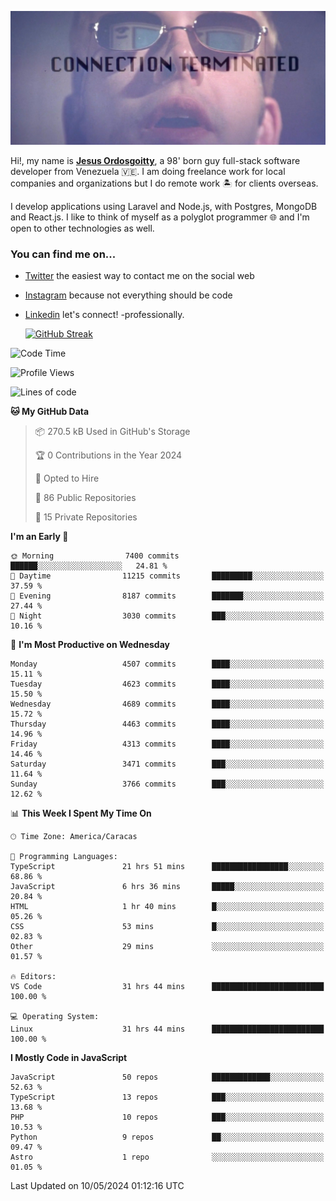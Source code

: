 ![hackers movie reference](./disconnected.jpg)

Hi!, my name is [**Jesus Ordosgoitty**](https://jodaz.dev), a 98' born guy full-stack software developer from Venezuela 🇻🇪. I am doing freelance work for local companies and organizations but I do remote work 🏝️ for clients overseas. 

I develop applications using Laravel and Node.js, with Postgres, MongoDB and React.js. I like to think of myself as a polyglot programmer 🌐 and I'm open to other technologies as well.

### You can find me on...

- [Twitter](https://twitter.com/jodaz_) the easiest way to contact me on the social web
- [Instagram](https://instagram.com/jodaz_) because not everything should be code
- [Linkedin](https://linkedin.com/in/jodaz) let's connect! -professionally.


    [![GitHub Streak](https://streak-stats.demolab.com?user=jodaz&theme=tokyonight)](https://git.io/streak-stats)

<!--START_SECTION:waka-->
![Code Time](http://img.shields.io/badge/Code%20Time-4%2C798%20hrs%2016%20mins-blue)

![Profile Views](http://img.shields.io/badge/Profile%20Views-0-blue)

![Lines of code](https://img.shields.io/badge/From%20Hello%20World%20I%27ve%20Written-83.3%20million%20lines%20of%20code-blue)

**🐱 My GitHub Data** 

> 📦 270.5 kB Used in GitHub's Storage 
 > 
> 🏆 0 Contributions in the Year 2024
 > 
> 💼 Opted to Hire
 > 
> 📜 86 Public Repositories 
 > 
> 🔑 15 Private Repositories 
 > 
**I'm an Early 🐤** 

```text
🌞 Morning                7400 commits        ██████░░░░░░░░░░░░░░░░░░░   24.81 % 
🌆 Daytime                11215 commits       █████████░░░░░░░░░░░░░░░░   37.59 % 
🌃 Evening                8187 commits        ███████░░░░░░░░░░░░░░░░░░   27.44 % 
🌙 Night                  3030 commits        ███░░░░░░░░░░░░░░░░░░░░░░   10.16 % 
```
📅 **I'm Most Productive on Wednesday** 

```text
Monday                   4507 commits        ████░░░░░░░░░░░░░░░░░░░░░   15.11 % 
Tuesday                  4623 commits        ████░░░░░░░░░░░░░░░░░░░░░   15.50 % 
Wednesday                4689 commits        ████░░░░░░░░░░░░░░░░░░░░░   15.72 % 
Thursday                 4463 commits        ████░░░░░░░░░░░░░░░░░░░░░   14.96 % 
Friday                   4313 commits        ████░░░░░░░░░░░░░░░░░░░░░   14.46 % 
Saturday                 3471 commits        ███░░░░░░░░░░░░░░░░░░░░░░   11.64 % 
Sunday                   3766 commits        ███░░░░░░░░░░░░░░░░░░░░░░   12.62 % 
```


📊 **This Week I Spent My Time On** 

```text
🕑︎ Time Zone: America/Caracas

💬 Programming Languages: 
TypeScript               21 hrs 51 mins      █████████████████░░░░░░░░   68.86 % 
JavaScript               6 hrs 36 mins       █████░░░░░░░░░░░░░░░░░░░░   20.84 % 
HTML                     1 hr 40 mins        █░░░░░░░░░░░░░░░░░░░░░░░░   05.26 % 
CSS                      53 mins             █░░░░░░░░░░░░░░░░░░░░░░░░   02.83 % 
Other                    29 mins             ░░░░░░░░░░░░░░░░░░░░░░░░░   01.57 % 

🔥 Editors: 
VS Code                  31 hrs 44 mins      █████████████████████████   100.00 % 

💻 Operating System: 
Linux                    31 hrs 44 mins      █████████████████████████   100.00 % 
```

**I Mostly Code in JavaScript** 

```text
JavaScript               50 repos            █████████████░░░░░░░░░░░░   52.63 % 
TypeScript               13 repos            ███░░░░░░░░░░░░░░░░░░░░░░   13.68 % 
PHP                      10 repos            ███░░░░░░░░░░░░░░░░░░░░░░   10.53 % 
Python                   9 repos             ██░░░░░░░░░░░░░░░░░░░░░░░   09.47 % 
Astro                    1 repo              ░░░░░░░░░░░░░░░░░░░░░░░░░   01.05 % 
```




 Last Updated on 10/05/2024 01:12:16 UTC
<!--END_SECTION:waka-->
